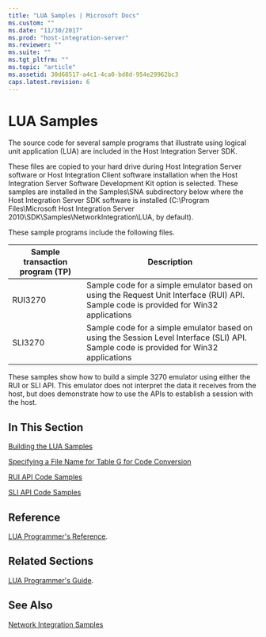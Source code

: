 ```yaml
---
title: "LUA Samples | Microsoft Docs"
ms.custom: ""
ms.date: "11/30/2017"
ms.prod: "host-integration-server"
ms.reviewer: ""
ms.suite: ""
ms.tgt_pltfrm: ""
ms.topic: "article"
ms.assetid: 30d68517-a4c1-4ca0-bd8d-954e29962bc3
caps.latest.revision: 6
---
```

# LUA Samples
The source code for several sample programs that illustrate using logical unit application (LUA) are included in the Host Integration Server SDK.  
  
 These files are copied to your hard drive during Host Integration Server software or Host Integration Client software installation when the Host Integration Server Software Development Kit option is selected. These samples are installed in the Samples\SNA subdirectory below where the Host Integration Server SDK software is installed (C:\Program Files\Microsoft Host Integration Server 2010\SDK\Samples\NetworkIntegration\LUA, by default).  
  
 These sample programs include the following files.  
  
|Sample transaction program (TP)|Description|  
|---------------------------------------|-----------------|  
|RUI3270|Sample code for a simple emulator based on using the Request Unit Interface (RUI) API. Sample code is provided for Win32 applications|  
|SLI3270|Sample code for a simple emulator based on using the Session Level Interface (SLI) API. Sample code is provided for Win32 applications|  
  
 These samples show how to build a simple 3270 emulator using either the RUI or SLI API. This emulator does not interpret the data it receives from the host, but does demonstrate how to use the APIs to establish a session with the host.  
  
## In This Section  
 [Building the LUA Samples](../core/building-the-lua-samples.md)  
  
 [Specifying a File Name for Table G for Code Conversion](../core/specifying-a-file-name-for-table-g-for-code-conversion.md)  
  
 [RUI API Code Samples](../core/rui-api-code-samples.md)  
  
 [SLI API Code Samples](../core/sli-api-code-samples.md)  
  
## Reference  
 [LUA Programmer's Reference](../core/lua-programmer-s-reference1.md).  
  
## Related Sections  
 [LUA Programmer's Guide](../core/lua-programmer-s-guide2.md).  
  
## See Also  
 [Network Integration Samples](../core/network-integration-samples.md)
